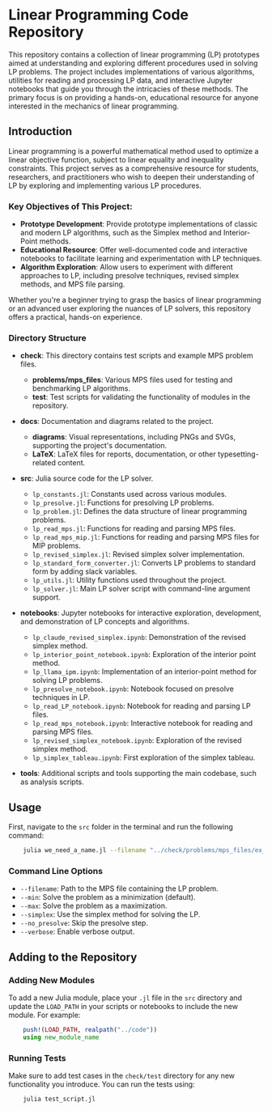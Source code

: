 # Linear Programming Code Repository

This repository contains a collection of linear programming (LP) prototypes aimed at understanding and exploring different procedures used in solving LP problems. The project includes implementations of various algorithms, utilities for reading and processing LP data, and interactive Jupyter notebooks that guide you through the intricacies of these methods. The primary focus is on providing a hands-on, educational resource for anyone interested in the mechanics of linear programming.

## Introduction

Linear programming is a powerful mathematical method used to optimize a linear objective function, subject to linear equality and inequality constraints. This project serves as a comprehensive resource for students, researchers, and practitioners who wish to deepen their understanding of LP by exploring and implementing various LP procedures.

### Key Objectives of This Project:
- **Prototype Development**: Provide prototype implementations of classic and modern LP algorithms, such as the Simplex method and Interior-Point methods.
- **Educational Resource**: Offer well-documented code and interactive notebooks to facilitate learning and experimentation with LP techniques.
- **Algorithm Exploration**: Allow users to experiment with different approaches to LP, including presolve techniques, revised simplex methods, and MPS file parsing.

Whether you're a beginner trying to grasp the basics of linear programming or an advanced user exploring the nuances of LP solvers, this repository offers a practical, hands-on experience.

### Directory Structure

- **check**: This directory contains test scripts and example MPS problem files.
  - **problems/mps_files**: Various MPS files used for testing and benchmarking LP algorithms.
  - **test**: Test scripts for validating the functionality of modules in the repository.

- **docs**: Documentation and diagrams related to the project.
  - **diagrams**: Visual representations, including PNGs and SVGs, supporting the project's documentation.
  - **LaTeX**: LaTeX files for reports, documentation, or other typesetting-related content.

- **src**: Julia source code for the LP solver.
  - `lp_constants.jl`: Constants used across various modules.
  - `lp_presolve.jl`: Functions for presolving LP problems.
  - `lp_problem.jl`: Defines the data structure of linear programming problems.
  - `lp_read_mps.jl`: Functions for reading and parsing MPS files.
  - `lp_read_mps_mip.jl`: Functions for reading and parsing MPS files for MIP problems.
  - `lp_revised_simplex.jl`: Revised simplex solver implementation.
  - `lp_standard_form_converter.jl`: Converts LP problems to standard form by adding slack variables.
  - `lp_utils.jl`: Utility functions used throughout the project.
  - `lp_solver.jl`: Main LP solver script with command-line argument support.

- **notebooks**: Jupyter notebooks for interactive exploration, development, and demonstration of LP concepts and algorithms.
  - `lp_claude_revised_simplex.ipynb`: Demonstration of the revised simplex method.
  - `lp_interior_point_notebook.ipynb`: Exploration of the interior point method.
  - `lp_llama_ipm.ipynb`: Implementation of an interior-point method for solving LP problems.
  - `lp_presolve_notebook.ipynb`: Notebook focused on presolve techniques in LP.
  - `lp_read_LP_notebook.ipynb`: Notebook for reading and parsing LP files.
  - `lp_read_mps_notebook.ipynb`: Interactive notebook for reading and parsing MPS files.
  - `lp_revised_simplex_notebook.ipynb`: Exploration of the revised simplex method.
  - `lp_simplex_tableau.ipynb`: First exploration of the simplex tableau.

- **tools**: Additional scripts and tools supporting the main codebase, such as analysis scripts.

## Usage

First, navigate to the `src` folder in the terminal and run the following command:
```bash
    julia we_need_a_name.jl --filename "../check/problems/mps_files/ex_9-7.mps" --min --simplex --no_presolve --verbose
```


### Command Line Options
- `--filename`: Path to the MPS file containing the LP problem.
- `--min`: Solve the problem as a minimization (default).
- `--max`: Solve the problem as a maximization.
- `--simplex`: Use the simplex method for solving the LP.
- `--no_presolve`: Skip the presolve step.
- `--verbose`: Enable verbose output.

## Adding to the Repository

### Adding New Modules

To add a new Julia module, place your `.jl` file in the `src` directory and update the `LOAD_PATH` in your scripts or notebooks to include the new module. For example:
```julia
    push!(LOAD_PATH, realpath("../code"))
    using new_module_name
```

### Running Tests

Make sure to add test cases in the `check/test` directory for any new functionality you introduce. You can run the tests using:
```bash
    julia test_script.jl
```